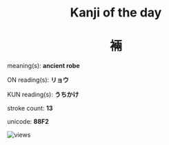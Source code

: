 <h1 align="center">Kanji of the day</h1>
<h1 align="center">裲</h1>
<p align="left">meaning(s): <b>ancient robe</b></p>
<p align="left">ON reading(s): <b>リョウ</b></p>
<p align="left">KUN reading(s): <b>うちかけ</b></p>
<p align="left">stroke count: <b>13</b></p>
<p align="left">unicode: <b>88F2</b></p>
<p align="left"><img src="https://komarev.com/ghpvc/?username=tristanwagner-kanjioftheday&label=Views&color=0e75b6&style=flat" alt="views"/></p>
